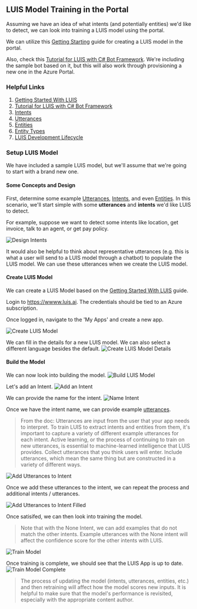 ## LUIS Model Training in the Portal

Assuming we have an idea of what intents (and potentially entities) we'd like to detect, we can look into training a LUIS model using the portal.

We can utilize this [Getting Starting](https://docs.microsoft.com/en-us/azure/cognitive-services/luis/get-started-portal-build-app) guide for creating a LUIS model in the portal.

Also, check this [Tutorial for LUIS with C# Bot Framework](https://docs.microsoft.com/en-us/azure/cognitive-services/luis/luis-csharp-tutorial-bf-v4).  We're including the sample bot based on it, but this will also work through provisioning a new one in the Azure Portal.

### Helpful Links
1. [Getting Started With LUIS](https://docs.microsoft.com/en-us/azure/cognitive-services/luis/get-started-portal-build-app)
1. [Tutorial for LUIS with C# Bot Framework](https://docs.microsoft.com/en-us/azure/cognitive-services/luis/luis-csharp-tutorial-bf-v4)
1. [Intents](https://docs.microsoft.com/en-us/azure/cognitive-services/luis/luis-concept-intent)
1. [Utterances](https://docs.microsoft.com/en-us/azure/cognitive-services/luis/luis-concept-utterance)
1. [Entities](https://docs.microsoft.com/en-us/azure/cognitive-services/luis/luis-concept-entity-types)
1. [Entity Types](https://github.com/MicrosoftDocs/azure-docs/blob/eb9f22d8f59908eb4eccdb21392aaab45a8e4a7f/articles/cognitive-services/LUIS/luis-concept-data-extraction.md)
1. [LUIS Development Lifecycle](https://docs.microsoft.com/en-us/azure/cognitive-services/luis/luis-concept-app-iteration)

### Setup LUIS Model

We have included a sample LUIS model, but we'll assume that we're going to start with a brand new one.

#### Some Concepts and Design

First, determine some example [Utterances](https://docs.microsoft.com/en-us/azure/cognitive-services/luis/luis-concept-utterance), [Intents](https://docs.microsoft.com/en-us/azure/cognitive-services/luis/luis-concept-intent), and even [Entities](https://docs.microsoft.com/en-us/azure/cognitive-services/luis/luis-concept-entity-types).  In this scenario, we'll start simple with some **utterances** and **intents** we'd like LUIS to detect.

For example, suppose we want to detect some intents like location, get invoice, talk to an agent, or get pay policy.

![Design Intents](../Media/Scenario-LUIS-Training-Portal/scenario.png)

It would also be helpful to think about representative utterances (e.g. this is what a user will send to a LUIS model through a chatbot) to populate the LUIS model.  We can use these utterances when we create the LUIS model.

#### Create LUIS Model

We can create a LUIS Model based on the [Getting Started With LUIS](https://docs.microsoft.com/en-us/azure/cognitive-services/luis/get-started-portal-build-app) guide.

Login to https://wwww.luis.ai.  The credentials should be tied to an Azure subscription.

Once logged in, navigate to the 'My Apps' and create a new app.

![Create LUIS Model](../Media/Scenario-LUIS-Training-Portal/scenario-0.png)

We can fill in the details for a new LUIS model.  We can also select a different language besides the default.
![Create LUIS Model Details](../Media/Scenario-LUIS-Training-Portal/scenario-1.png)

#### Build the Model

We can now look into building the model.
![Build LUIS Model](../Media/Scenario-LUIS-Training-Portal/scenario-2.png)

Let's add an Intent.
![Add an Intent](../Media/Scenario-LUIS-Training-Portal/scenario-3.png)

We can provide the name for the intent.
![Name Intent](../Media/Scenario-LUIS-Training-Portal/scenario-4.png)

Once we have the intent name, we can provide example [utterances](https://docs.microsoft.com/en-us/azure/cognitive-services/luis/luis-concept-utterance).

> From the doc: Utterances are input from the user that your app needs to interpret. To train LUIS to extract intents and entities from them, it's important to capture a variety of different example utterances for each intent. Active learning, or the process of continuing to train on new utterances, is essential to machine-learned intelligence that LUIS provides.
Collect utterances that you think users will enter. Include utterances, which mean the same thing but are constructed in a variety of different ways.

![Add Utterances to Intent](../Media/Scenario-LUIS-Training-Portal/scenario-5.png)

Once we add these utterances to the intent, we can repeat the process and additional intents / utterances.

![Add Utterances to Intent Filled](../Media/Scenario-LUIS-Training-Portal/scenario-6.png)

Once satisifed, we can then look into training the model.

> Note that with the None Intent, we can add examples that do not match the other intents.  Example utterances with the None intent will affect the confidence score for the other intents with LUIS.

![Train Model](../Media/Scenario-LUIS-Training-Portal/scenario-7.png)

Once training is complete, we should see that the LUIS App is up to date.
![Train Model Complete](../Media/Scenario-LUIS-Training-Portal/scenario-8.png)

> The process of updating the model (intents, utterances, entities, etc.) and then retraining will affect how the model scores new inputs.  It is helpful to make sure that the model's performance is revisited, especially with the appropriate content author.